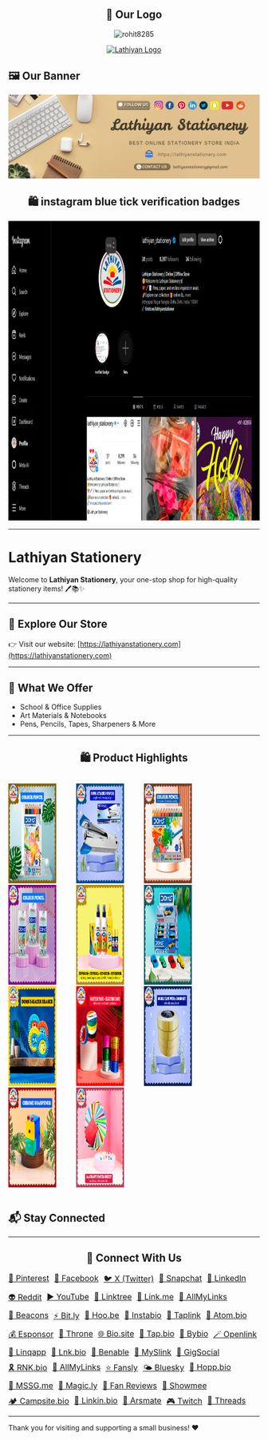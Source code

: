 <h2 align="center" >🧾 Our Logo</h2>
<!-- Logo centered -->
<div style="text-align: center; margin-bottom: 30px;" >
 <p align="center"> <img src="https://komarev.com/ghpvc/?username=rohit8285&label=Profile%20views&color=0e75b6&style=flat" alt="rohit8285" /> </p>
<a href="https://lathiyanstationery.com/wp-content/uploads/2025/04/desktop-lathiyan-stationery-logo.jpg">  <img src="https://lathiyanstationery.com/wp-content/uploads/2025/04/desktop-lathiyan-stationery-logo.jpg" alt="Lathiyan Logo"></a>
</div>


## 🖼️ Our Banner

<a href="https://lathiyanstationery.com/about-us/"><img src="img/Lathiyan-Stationery.png" alt="Banner"/></a>

 <h2 align="center">🛍️ instagram blue tick verification badges </h2>

<a href="https://www.instagram.com/lathiyan_stationery/"><img src="img/official-instagram-blue-tick.png" alt="Instagram Badge" width="1000px" height="600px"></a>

---

# Lathiyan Stationery

Welcome to **Lathiyan Stationery**, your one-stop shop for high-quality stationery items! 🖊️📚✨

---

## 🛒 Explore Our Store

👉 Visit our website: [https://lathiyanstationery.com](https://lathiyanstationery.com)

---

## 💼 What We Offer

- School & Office Supplies
- Art Materials & Notebooks
- Pens, Pencils, Tapes, Sharpeners & More

---


<h2 align="center">🛍️ Product Highlights</h2>

<!-- Grid Container -->
<div style="display: grid; grid-template-columns: repeat(4, 1fr); gap: 40px;">

<a href="https://lathiyanstationery.com/shop/">  <img src="img/Doms-Pencil-colour-12-shades-premium-quality.png" alt="DOMS 12 Shades Pencil" width="200px" height="200px"></a>
<a href="https://lathiyanstationery.com/shop/">  <img src="img/doms-pencil-combo.png" alt="DOMS Pencil Combo" width="200px" height="200px"></a>
 <a href="https://lathiyanstationery.com/shop/"> <img src="img/doms-roller-eraser.png" alt="DOMS Roller Eraser" width="200px" height="200px"></a>
<a href="https://lathiyanstationery.com/shop/">  <img src="img/mechanical-sharpener-luxury-design-2.png" alt="Mechanical Sharpener" width="200px" height="200px"></a>

 <a href="https://lathiyanstationery.com/shop/"> <img src="img/kangaroo-brand-stapler-with-extra-pin-box.png" alt="Kangaroo Stapler" width="200px" height="200px"></a>
<a href="https://lathiyanstationery.com/shop/">  <img src="img/fevicol-combo-offer-extra-fevistick-fevikwik.png" alt="Fevicol Combo" width="200px" height="200px"></a>
<a href="https://lathiyanstationery.com/shop/">  <img src="img/glitter-with-cello-tape.png" alt="Glitter Tape" width="200px" height="200px"></a>
<a href="https://lathiyanstationery.com/shop/">  <img src="img/A-4-craft-paper-sheet-combo-price.png" alt="A4 Craft Paper" width="200px" height="200px"></a>

<a href="https://lathiyanstationery.com/shop/">  <img src="img/24-shade-doms-best-price.png" alt="24 Shade DOMS" width="200px" height="200px"></a>
<a href="https://lathiyanstationery.com/shop/">  <img src="img/doms-esports-eraser-super-cars.png" alt="Esports Eraser" width="200px" height="200px"></a>
<a href="https://lathiyanstationery.com/shop/">  <img src="img/double-tape-combo-four-pack.png" alt="Double Tape Pack" width="200px" height="200px"></a>
</div>

## 📬 Stay Connected
<hr/>
<h2 align="center">📱 Connect With Us</h2>

<div style="display: flex; flex-wrap: wrap; gap: 10px; font-size: 16px;">
  <a href="https://in.pinterest.com/lathiyanstationery/" target="_blank">📌 Pinterest</a>
  <a href="https://www.facebook.com/lathiyanstationery/" target="_blank">📘 Facebook</a>
  <a href="https://x.com/Lathiyanstore" target="_blank">🐦 X (Twitter)</a>
  <a href="https://www.snapchat.com/add/lathiyanstore" target="_blank">👻 Snapchat</a>
  <a href="https://www.linkedin.com/company/lathiyan-stationery/" target="_blank">💼 LinkedIn</a>
  <a href="https://www.reddit.com/user/Lathiyan_stationers/" target="_blank">👽 Reddit</a>
  <a href="https://youtube.com/@lathiyanstationery" target="_blank">▶️ YouTube</a>
  <a href="https://linktr.ee/lathiyanstationer" target="_blank">🌲 Linktree</a>
  <a href="https://link.me/lathiyanstationery" target="_blank">🔗 Link.me</a>
  <a href="https://getallmylinks.com/lathiyanstationery" target="_blank">🧾 AllMyLinks</a>
  <a href="https://beacons.ai/lathiyanstationery" target="_blank">📡 Beacons</a>
  <a href="https://bit.ly/m/lathiyanstationery" target="_blank">⚡ Bit.ly</a>
  <a href="https://hoo.be/lathiyanstationery" target="_blank">🎯 Hoo.be</a>
  <a href="https://instabio.cc/lathiyanstationery" target="_blank">📎 Instabio</a>
  <a href="https://lathiyanstationery.taplink.in" target="_blank">🔖 Taplink</a>
  <a href="https://www.atom.bio/lathiyanstationery" target="_blank">🧬 Atom.bio</a>
  <a href="https://esponsor.com/lathiyanstationery" target="_blank">💰 Esponsor</a>
  <a href="https://throne.com/lathiyanstationery" target="_blank">👑 Throne</a>
  <a href="https://bio.site/lathiyanstationery" target="_blank">🌐 Bio.site</a>
  <a href="https://tap.bio/@lathiyanstationery" target="_blank">🔘 Tap.bio</a>
  <a href="https://bybio.co/lathiyanstationery" target="_blank">🧭 Bybio</a>
  <a href="https://openlink.co/lathiyanstationery" target="_blank">🪄 Openlink</a>
  <a href="https://linqapp.com/lathiyanstationery?r=link" target="_blank">🔗 Linqapp</a>
  <a href="https://lnk.bio/lathiyanstationery" target="_blank">🌱 Lnk.bio</a>
  <a href="https://benable.com/lathiyanstationery" target="_blank">🚀 Benable</a>
  <a href="https://MySlink.app/lathiyanstationers" target="_blank">🔖 MySlink</a>
  <a href="https://www.gigsocial.com/u/lathiyanstationery" target="_blank">💬 GigSocial</a>
  <a href="https://rnk.bio/lathiyanstationery" target="_blank">🎗️ RNK.bio</a>
  <a href="https://allmylinks.com/lathiyanstationery" target="_blank">📘 AllMyLinks</a>
  <a href="https://fansly.com/lathiyanstationery/" target="_blank">⭐ Fansly</a>
  <a href="https://bsky.app/profile/lathiyanstationery.bsky.social" target="_blank">🌤️ Bluesky</a>
  <a href="https://www.hopp.bio/lathiyanstationery" target="_blank">🧭 Hopp.bio</a>
  <a href="https://lathiyanstationery.mssg.me/" target="_blank">📨 MSSG.me</a>
  <a href="https://magic.ly/lathiyanstationery" target="_blank">🔮 Magic.ly</a>
  <a href="https://fan.reviews/creator/business/lathiyan-stationery/" target="_blank">📝 Fan Reviews</a>
  <a href="https://showmee.in/lathiyanstationery" target="_blank">🎥 Showmee</a>
  <a href="https://campsite.bio/lathiyanstationery" target="_blank">🏕️ Campsite.bio</a>
  <a href="https://linkin.bio/lathiyanstationery/" target="_blank">🔗 Linkin.bio</a>
  <a href="https://arsmate.com/lathiyanstationery" target="_blank">🎨 Arsmate</a>
  <a href="https://www.twitch.tv/lathiyanstationery" target="_blank">🎮 Twitch</a>
  <a href="https://www.threads.net/@lathiyan_stationery" target="_blank">🧵 Threads</a>
</div>


---

Thank you for visiting and supporting a small business! ❤️
